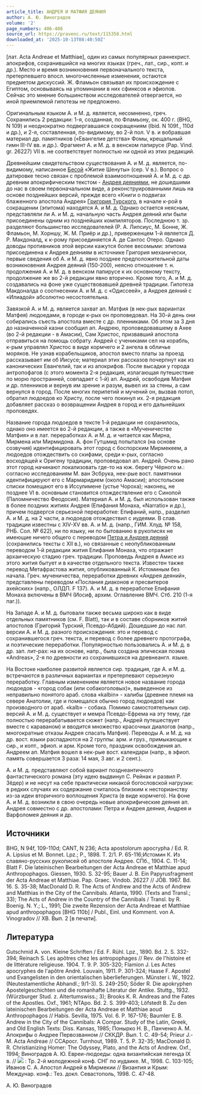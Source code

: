 ```yaml
---
article_title: АНДРЕЯ И МАТФИЯ ДЕЯНИЯ
author: А. Ю. Виноградов
volume: '2'
page_numbers: 406-408
source_url: https://pravenc.ru/text/115358.html
downloaded_at: '2025-10-13T08:40:50Z'
---
```


[лат. Acta Andreae et Matthiae], один из самых популярных раннехрист. апокрифов, сохранившийся на многих языках (греч., лат., сир., копт. и др.). Место и время возникновения первоначального текста, претерпевшего впосл. многочисленные изменения, остаются предметом дискуссий. Ж. Фламьон связывал их происхождение с Египтом, основываясь на упоминании в них сфинксов и эфиопов. Сейчас это мнение большинством исследователей отвергается, но иной приемлемой гипотезы не предложено.

Оригинальным языком А. и М. д. является, несомненно, греч. Сохранились 2 редакции: 1-я, созданная, по Фламьону, ок. 400 г. (BHG, N 109) и неоднократно подвергавшаяся сокращениям (Ibid. N 109f., 110d и др.), и 2-я, составленная, по-видимому, во 2-й пол. V в. и вобравшая материал др. памятников («Евангелие детства» Фомы, крещальный гимн III-IV вв. и др.). Фрагмент А. и М. д. в венском папирусе (Pap. Vind. gr. 26227) VII в. не соответствует полностью ни одной из этих редакций.

Древнейшим свидетельством существования А. и М. д. является, по-видимому, написанное [Бесой](https://pravenc.ru/text/Бесой.html) «Житие Шенуты» (сер. V в.). Вопрос о датировке тесно связан с проблемой взаимоотношений А. и М. д. с др. древним апокрифическим текстом - [Андрея деяниями](<https://pravenc.ru/text/Андрея деяниями.html>), не дошедшими до нас в своем первоначальном виде, а реконструированными лишь на основе позднейших версий, прежде всего «Книги о подвигах блаженного апостола Андрея» [Григория Турского](<https://pravenc.ru/text/Григорий Турский.html>), в начале к-рой в сокращении (эпитома) находятся А. и М. д. Однако остается неясным, представляли ли А. и М. д. начальную часть Андрея деяний или были присоединены одним из позднейших компиляторов. Последнюю т. зр. разделяют большинство исследователей (Р. А. Липсиус, М. Бонне, Ж. Фламьон, М. Хорншу, Ж. М. Приёр и др.), приверженцем 1-й является Д. Р. Макдоналд, к к-рому присоединяется А. де Сантос Отеро. Однако доводы противников этой версии кажутся более весомыми: эпитома присоединена к Андрея деяниям в источнике Григория механически, первые сведения об А. и М. д. явно позднее предположительной даты возникновения Андрея деяний (150-200), неясно отношение т. н. продолжения А. и М. д. в венском папирусе к их основному тексту, продолжение же во 2-й редакции явно вторично. Кроме того, А. и М. д. создавались на фоне уже существовавшей древней традиции. Гипотеза Макдоналда о соотнесении А. и М. д. с «Одиссеей», а Андрея деяний с «Илиадой» абсолютно несостоятельна.

Завязкой А. и М. д. является захват ап. Матфия (в нек-рых вариантах Матфея) людоедами, в городе к-рых он проповедовал. На 30-й день они собирались съесть апостола вместе с др. пленниками. Об этом за 3 дня до назначенной казни сообщил ап. Андрею, проповедовавшему в Ахее (во 2-й редакции - в Амасии), Сам Христос, призвавший апостола отправиться на помощь собрату. Андрей с учениками сел на корабль, к-рым управлял Христос в виде кормчего и 2 ангела в обличье моряков. Не узнав корабельщиков, апостол вместо платы за проезд рассказывает им об Иисусе; материал этих рассказов почерпнут как из канонических Евангелий, так и из апокрифов. После высадки у города антропофагов (с этого момента 2-я редакция, излагающая путешествие по морю пространней, совпадает с 1-й) ап. Андрей, освободив Матфия и др. пленников и вернув им зрение и разум, вывел их за стены, а сам вернулся в город. После многих перипетий и мучений он, вызвав потоп, обратил людоедов ко Христу, после чего покинул их. 2-я редакция добавляет рассказ о возвращении Андрея в город и его дальнейших проповедях.

Название города людоедов в тексте 1-й редакции не сохранилось, однако оно имеется во 2-й редакции, а также в «Мученичестве Матфия» и в лат. переработках А. и М. д. и читается как Мирна, Мирмена или Мирмидона. А. фон Гутшмид попытался (на основе созвучия) идентифицировать этот город с боспорским Мирмекеем, а людоедов отождествить со скифами, среди к-рых, согласно восходящей к Оригену традиции, проповедовал ап. Андрей. Очень рано этот город начинают локализовать где-то на юж. берегу Чёрного м.: согласно исследованиям М. ван Эсбрука, нек-рые вост. памятники идентифицируют его с Мармаридием (около Амасии); апостольские списки помещают его в Иссулимене (устье Чороха); наконец, не позднее VI в. основным становится отождествление его с Синопой (Паломничество Феодосия). Материал А. и М. д. был использован также в более поздних житиях Андрея (Епифания Монаха, «Narratio» и др.), причем подвергся серьезной переработке: Епифаний, напр., разделил А. и М. д. на 2 части, а людоедов отождествил с иудеями. В слав. традиции известны с XIV-XV вв. А. и М. д. (напр., ГИМ. Хлуд. № 158, РНБ. Сол. № 622), ни по языку, ни по бытованию в рукописях не имеющие ничего общего с переводом [Петра и Андрея деяний](<https://pravenc.ru/text/Петра и Андрея деяний.html>) (сохранились тексты с XII в.), но связанные с неопубликованным переводом 1-й редакции жития Епифания Монаха, что отражает архаическую стадию греч. традиции. Проповедь Андрея в Амисе из этого жития бытует и в качестве отдельного текста. Известен также перевод Метафрастова жития, опубликованный К. Истоминым без начала. Греч. мученичества, переработки древних «Андрея деяний», представлены переводом «Послания диаконов и пресвитеров ахейских» (напр., ОЛДП. F 137). А. и М. д. в переработке Епифания Монаха включены в ВМЧ (Иосиф, архим. Оглавление ВМЧ. Стб. 210 (1-я паг.)).

На Западе А. и М. д. бытовали также весьма широко как в виде отдельных памятников (см. F. Blatt), так и в составе сборников житий апостолов (Григорий Турский, Псевдо-Абдий). Дошедшие до нас лат. версии А. и М. д. разного происхождения: это и перевод с сохранившегося греч. текста, и перевод с более древнего протографа, и поэтические переработки. Популярностью пользовались А. и М. д. в др. зап. лит-рах: на их основе, напр., была создана эпическая поэма «Andreas», 2-я по древности из сохранившихся на древнеангл. языке.

На Востоке наиболее развитой является сир. традиция, где А. и М. д. встречаются в различных вариантах и претерпевают серьезную переработку. Главным изменением является новое название города людоедов - «город собак (или собакоголовых)», выведенное из неправильно понятого араб. слова «kalbin» - халибы (древнее племя на севере Анатолии, где и помещался обычно город людоедов) как производного от араб. «kalb» - собака. Помимо самостоятельных сир. версий А. и М. д. существует и мемра Псевдо-Ефрема на эту тему, где полностью перерабатывается сюжет (напр., Андрей путешествует вместе с караваном) и вводится множество красочных диалогов (напр., многократные отказы Андрея спасать Матфия). Переводы А. и М. д. на др. вост. языки распадаются на 2 группы: арм. и груз., примыкающие к сир., и копт., эфиоп. и арм. Кроме того, праздник освобождения ап. Андреем ап. Матфия вошел в нек-рые вост. календари (напр., в эфиоп. память совершается 3 раза: 14 мая, 3 авг. и 2 сент.).

А. и М. д. представляют собой вариант позднеантичного фантастического романа (эту идею выдвинул С. Рейнак и развил Р. Зёдер) и не несут на себе практически никакой богословской нагрузки: в редких случаях их содержание считалось близким к несторианству из-за идеи вторичного воплощения Христа (в виде кормчего). На фоне А. и М. д. возникли в свою очередь новые апокрифические деяния ап. Андрея совместно с др. апостолами: Петра и Андрея деяния, Андрея и Варфоломея деяния и др.

## Источники

BHG, N 94f, 109-110d; CANT, N 236; Acta apostolorum apocrypha / Ed. R. A. Lipsius et M. Bonnet. Lpz.; P., 1898. T. 2/1. P. 65-116;Истомин К. Из славяно-русских рукописей об апостоле Андрее. СПб., 1904. С. 11-14; Blatt F. Die lateinischen Bearbeitungen der Acta Andreae et Matthiae apud Anthropophagos. Giessen, 1930. S. 32-95; Bauer J. B. Ein Papyrusfragment der Acta Andreae et Matthiae. Pap. Graec. Vindob. 26227 // JÖB. 1967. Bd. 16. S. 35-38; MacDonald D. R. The Acts of Andrew and the Acts of Andrew and Matthias in the City of the Cannibals. Atlanta, 1990. (Texts and Transl.; 33); The Acts of Andrew in the Country of the Cannibals / Transl. by R. Boenig. N. Y.; L., 1991; Die zweite Rezension der Acta Andreae et Matthiae apud anthropophagos [BHG 110b] / Publ., Einl. und Komment. von A. Vinogradov // ХB. Вып. 2 [в печати].

## Литература

Gutschmid A. von. Kleine Schriften / Ed. F. Rühl. Lpz., 1890. Bd. 2. S. 332-394; Reinach S. Les apôtres chez les antropophages // Rev. de l'histoire et de littérature religieuse. 1904. T. 9. P. 305-320; Flamion J. Les Actes apocryphes de l'apôtre André. Louvain, 1911. P. 301-324; Haase F. Apostel und Evangelisten in den orientalischen Ьberlieferungen. Münster i. W., 1922. (Neutestamentliche Abhandl.; 9/1-3). S. 249-250; Söder R. Die apokryphen Apostelgeschichten und die romanhafte Literatur der Antike. Stuttg., 1932. (Würzburger Stud. z. Altertumswiss.; 3); Brooks K. R. Andreas and the Fates of the Apostles. Oxf., 1961; NTApo. Bd. 2. S. 399-403; Löfstedt B. Zu den lateinischen Bearbeitungen der Acta Andreae et Matthiae aoud Anthropophagos // Habis. Sevilla, 1975. Vol. 6. P. 167-176; Baumler E. B. Andrew in the City of the Cannibals: A Compar. Study of the Latin, Greek, and Old English Texts: Diss. Kansas, 1985; Понырко Н. В., Панченко А. М. Апокрифы о Андрее Первозванном // СККДР. Вып. 1. С. 49-54; Prieur J.-M. Acta Andreae // CCApocr. Turnhout, 1989. T. 5. P. 32-35; MacDonald D. R. Christianizing Homer: The Odyssey, Plato, and the Acts of Andrew. Oxf., 1994; Виноградов А. Ю. Евреи-людоеды: одна византийская легенда IX в. // ![](https://pravenc.ru/char/2712331/vx2fryt/image.png) : Тр. 2-й молодежной конф. СНГ по иудаике. М., 1998. C. 103-105; Иванов С. А. Апостол Андрей в Мирмекии // Византия и Крым: Междунар. конф.: Тез. докл. Севастополь, 1998. С. 47-48.

А. Ю. Виноградов
